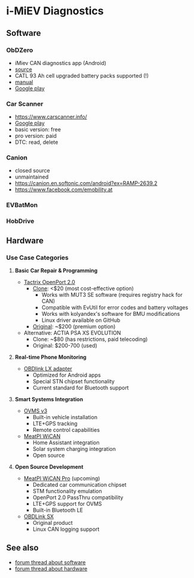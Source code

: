 # i-MiEV Diagnostics

## Software

### ObDZero

- iMiev CAN diagnostics app (Android)
- [source](https://github.com/DavidCecil50/OBDZero)
- CATL 93 Ah cell upgraded battery packs supported (!)
- [manual](http://obdzero.dk/wp-content/uploads/2024/02/OBDZero-User-Manual-1.pdf)
- [Google play](https://play.google.com/store/apps/details?id=dc.local.electriccar)

### Car Scanner

- <https://www.carscanner.info/>
- [Google play](https://play.google.com/store/apps/details?id=com.ovz.carscanner)
- basic version: free
- pro version: paid
- DTC: read, delete

### Canion

- closed source
- unmaintained
- <https://canion.en.softonic.com/android?ex=RAMP-2639.2>
- <https://www.facebook.com/emobility.at>

### EVBatMon

### HobDrive

## Hardware

### Use Case Categories

1. **Basic Car Repair & Programming**
   - [Tactrix OpenPort 2.0](https://www.tactrix.com/index.php?option=com_virtuemart&page=shop.product_details&flypage=flypage.tpl&product_id=17&Itemid=53&redirected=1&Itemid=53)
     - [Clone](https://www.aliexpress.us/item/3256807605812486.html): <$20 (most cost-effective option)
       - Works with MUT3 SE software (requires registry hack for CAN)
       - Compatible with EvUtil for error codes and battery voltages
       - Works with kolyandex's software for BMU modifications
       - Linux driver available on GitHub
     - [Original](https://www.tactrix.com/index.php?option=com_virtuemart&page=shop.product_details&flypage=flypage.tpl&product_id=17&Itemid=53&redirected=1&Itemid=53): ~$200 (premium option)
   - Alternative: ACTIA PSA XS EVOLUTION
     - Clone: ~$80 (has restrictions, paid telecoding)
     - Original: $200-700 (used)

2. **Real-time Phone Monitoring**
   - [OBDlink LX adapter](https://www.obdlink.com/products/obdlink-lx/)
     - Optimized for Android apps
     - Special STN chipset functionality
     - Current standard for Bluetooth support

3. **Smart Systems Integration**
   - [OVMS v3](https://docs.openvehicles.com/en/latest/introduction.html)
     - Built-in vehicle installation
     - LTE+GPS tracking
     - Remote control capabilities
   - [MeatPI WiCAN](https://www.meatpi.com/products/wican)
     - Home Assistant integration
     - Solar system charging integration
     - Open source

4. **Open Source Development**
   - [MeatPI WiCAN Pro](https://www.crowdsupply.com/meatpi-electronics/wican-pro) (upcoming)
     - Dedicated car communication chipset
     - STM functionality emulation
     - OpenPort 2.0 PassThru compatibility
     - LTE+GPS support for OVMS
     - Built-in Bluetooth LE
   - [OBDLink SX](https://www.obdlink.com/products/obdlink-sx/)
     - Original product
     - Linux CAN logging support

## See also

- [forum thread about software](https://myimiev.com/threads/smartphone-tablet-apps-for-i-miev-c-zero-and-ion.4936/)
- [forum thread about hardware](https://myimiev.com/threads/overview-of-the-current-obd2-adapters-their-functionality-and-the-future.5719/)
